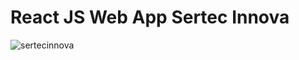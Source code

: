 # React JS Web App Sertec Innova 
![sertecinnova](https://user-images.githubusercontent.com/62069934/131924983-a147b6e4-df9e-41c6-ab34-1bd76eb17f3e.png)
